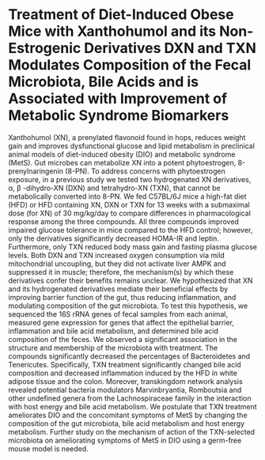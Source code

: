 # Treatment of Diet-Induced Obese Mice with Xanthohumol and its Non-Estrogenic Derivatives DXN and TXN Modulates Composition of the Fecal Microbiota, Bile Acids and is Associated with Improvement of Metabolic Syndrome Biomarkers

Xanthohumol (XN), a prenylated flavonoid found in hops, reduces weight gain and improves dysfunctional glucose 
and lipid metabolism in preclinical animal models of diet-induced obesity (DIO) and metabolic syndrome (MetS). 
Gut microbes can metabolize XN into a potent phytoestrogen, 8-prenylnaringenin (8-PN). To address concerns 
with phytoestrogen exposure, in a previous study we tested two hydrogenated XN derivatives, α, β -dihydro-XN 
(DXN) and tetrahydro-XN (TXN), that cannot be metabolically converted into 8-PN. We fed C57BL/6J mice a 
high-fat diet (HFD) or HFD containing XN, DXN or TXN for 13 weeks with a submaximal dose (for XN) of 30 
mg/kg/day to compare differences in pharmacological response among the three compounds. All three compounds 
improved impaired glucose tolerance in mice compared to the HFD control; however, only the derivatives 
significantly decreased HOMA-IR and leptin. Furthermore, only TXN reduced body mass gain and fasting plasma 
glucose levels. Both DXN and TXN increased oxygen consumption via mild mitochondrial uncoupling, but they did 
not activate liver AMPK and suppressed it in muscle; therefore, the mechanism(s) by which these derivatives 
confer their benefits remains unclear. We hypothesized that XN and its hydrogenated derivatives mediate their 
beneficial effects by improving barrier function of the gut, thus reducing inflammation, and modulating 
composition of the gut microbiota. To test this hypothesis, we sequenced the 16S rRNA genes of fecal samples 
from each animal, measured gene expression for genes that affect the epithelial barrier, inflammation and bile 
acid metabolism, and determined bile acid composition of the feces. We observed a significant association in 
the structure and membership of the microbiota with treatment. The compounds significantly decreased the 
percentages of Bacteroidetes and Tenericutes. Specifically, TXN treatment significantly changed bile acid 
composition and decreased inflammation induced by the HFD in white adipose tissue and the colon. Moreover, 
transkingdom network analysis revealed potential bacteria modulators Marvinbryantia, Romboutsia and other 
undefined genera from the Lachnospiraceae family in the interaction with host energy and bile acid metabolism. 
We postulate that TXN treatment ameliorates DIO and the concomitant symptoms of MetS by changing the 
composition of the gut microbiota, bile acid metabolism and host energy metabolism. Further study on the 
mechanism of action of the TXN-selected microbiota on ameliorating symptoms of MetS in DIO using a germ-free 
mouse model is needed.
